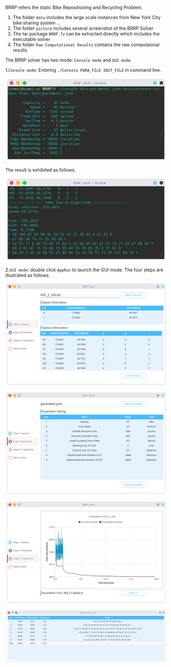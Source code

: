 BRRP refers the static Bike Repositioning and Recycling Problem.

1. The folder `data` includes the large scale instances from New York City bike sharing system ...
2. The folder `picture` includes several screenshot of the BRRP Solver
3. The tar package `BRRP.7z` can be extracted directly which includes the executable solver
4. The folder `Raw Computational Results` contains the raw computaional results



The BRRP solver has two mode: `Console mode` and `GUI mode`.

1.`Console mode`: Entering `./Console PARA_FILE INST_FILE` in command line.

![启动Console mode](/picture/console.png)

The result is exhibited as follows.

![启动Console mode](/picture/consolesolution.png)

2.`GUI mode`: double click `AppRun` to launch the GUI mode. The four steps are illustrated as follows.

![启动GUI mode](/picture/gui.png)

![启动GUI mode](/picture/parameter.png)

![启动GUI mode](/picture/iteration.png)

![启动GUI mode](/picture/solution.png)

